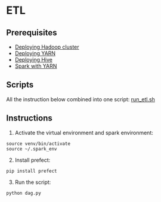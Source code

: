 # ETL

## Prerequisites

- [Deploying Hadoop cluster](/01_hadoop/README.md)
- [Deploying YARN](/02_yarn/README.md)
- [Deploying Hive](/03_hive/README.md)
- [Spark with YARN](/04_spark/README.md)

## Scripts
All the instruction below combined into one script: [run_etl.sh](run_etl.sh)

## Instructions

1. Activate the virtual environment and spark environment:
```shell
source venv/bin/activate
source ~/.spark_env
```

2. Install prefect:
```shell
pip install prefect
```

3. Run the script:
```shell
python dag.py
```


